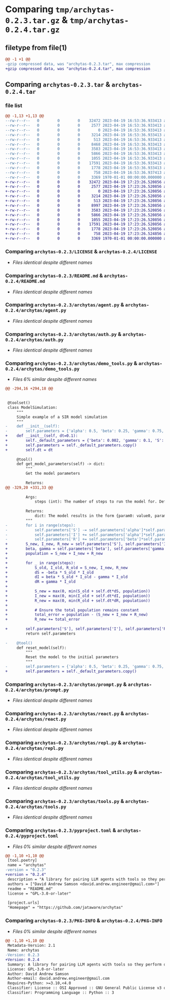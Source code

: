 # Comparing `tmp/archytas-0.2.3.tar.gz` & `tmp/archytas-0.2.4.tar.gz`

## filetype from file(1)

```diff
@@ -1 +1 @@
-gzip compressed data, was "archytas-0.2.3.tar", max compression
+gzip compressed data, was "archytas-0.2.4.tar", max compression
```

## Comparing `archytas-0.2.3.tar` & `archytas-0.2.4.tar`

### file list

```diff
@@ -1,13 +1,13 @@
--rw-r--r--   0        0        0    32472 2023-04-19 16:53:36.933413 archytas-0.2.3/LICENSE
--rw-r--r--   0        0        0     2577 2023-04-19 16:53:36.933413 archytas-0.2.3/README.md
--rw-r--r--   0        0        0        0 2023-04-19 16:53:36.933413 archytas-0.2.3/archytas/__init__.py
--rw-r--r--   0        0        0     3214 2023-04-19 16:53:36.933413 archytas-0.2.3/archytas/agent.py
--rw-r--r--   0        0        0      513 2023-04-19 16:53:36.933413 archytas-0.2.3/archytas/auth.py
--rw-r--r--   0        0        0     8468 2023-04-19 16:53:36.933413 archytas-0.2.3/archytas/demo_tools.py
--rw-r--r--   0        0        0     3583 2023-04-19 16:53:36.933413 archytas-0.2.3/archytas/prompt.py
--rw-r--r--   0        0        0     5866 2023-04-19 16:53:36.933413 archytas-0.2.3/archytas/react.py
--rw-r--r--   0        0        0     1055 2023-04-19 16:53:36.933413 archytas-0.2.3/archytas/repl.py
--rw-r--r--   0        0        0    17591 2023-04-19 16:53:36.933413 archytas-0.2.3/archytas/tool_utils.py
--rw-r--r--   0        0        0     1778 2023-04-19 16:53:36.933413 archytas-0.2.3/archytas/tools.py
--rw-r--r--   0        0        0      758 2023-04-19 16:53:36.937413 archytas-0.2.3/pyproject.toml
--rw-r--r--   0        0        0     3369 1970-01-01 00:00:00.000000 archytas-0.2.3/PKG-INFO
+-rw-r--r--   0        0        0    32472 2023-04-19 17:23:26.520856 archytas-0.2.4/LICENSE
+-rw-r--r--   0        0        0     2577 2023-04-19 17:23:26.520856 archytas-0.2.4/README.md
+-rw-r--r--   0        0        0        0 2023-04-19 17:23:26.520856 archytas-0.2.4/archytas/__init__.py
+-rw-r--r--   0        0        0     3214 2023-04-19 17:23:26.520856 archytas-0.2.4/archytas/agent.py
+-rw-r--r--   0        0        0      513 2023-04-19 17:23:26.520856 archytas-0.2.4/archytas/auth.py
+-rw-r--r--   0        0        0     8997 2023-04-19 17:23:26.520856 archytas-0.2.4/archytas/demo_tools.py
+-rw-r--r--   0        0        0     3583 2023-04-19 17:23:26.520856 archytas-0.2.4/archytas/prompt.py
+-rw-r--r--   0        0        0     5866 2023-04-19 17:23:26.520856 archytas-0.2.4/archytas/react.py
+-rw-r--r--   0        0        0     1055 2023-04-19 17:23:26.520856 archytas-0.2.4/archytas/repl.py
+-rw-r--r--   0        0        0    17591 2023-04-19 17:23:26.520856 archytas-0.2.4/archytas/tool_utils.py
+-rw-r--r--   0        0        0     1778 2023-04-19 17:23:26.520856 archytas-0.2.4/archytas/tools.py
+-rw-r--r--   0        0        0      758 2023-04-19 17:23:26.524856 archytas-0.2.4/pyproject.toml
+-rw-r--r--   0        0        0     3369 1970-01-01 00:00:00.000000 archytas-0.2.4/PKG-INFO
```

### Comparing `archytas-0.2.3/LICENSE` & `archytas-0.2.4/LICENSE`

 * *Files identical despite different names*

### Comparing `archytas-0.2.3/README.md` & `archytas-0.2.4/README.md`

 * *Files identical despite different names*

### Comparing `archytas-0.2.3/archytas/agent.py` & `archytas-0.2.4/archytas/agent.py`

 * *Files identical despite different names*

### Comparing `archytas-0.2.3/archytas/auth.py` & `archytas-0.2.4/archytas/auth.py`

 * *Files identical despite different names*

### Comparing `archytas-0.2.3/archytas/demo_tools.py` & `archytas-0.2.4/archytas/demo_tools.py`

 * *Files 6% similar despite different names*

```diff
@@ -294,16 +294,18 @@
 
 
 @toolset()
 class ModelSimulation:
     """
     Simple example of a SIR model simulation
     """
-    def __init__(self):
-        self.parameters = {'alpha': 0.5, 'beta': 0.25, 'gamma': 0.75, 'S': 1000, 'I': 1, 'R': 0}
+    def __init__(self, dt=0.1):
+        self._default_parameters = {'beta': 0.002, 'gamma': 0.1, 'S': 990, 'I': 10, 'R': 0}
+        self.parameters = self._default_parameters.copy()
+        self.dt = dt
 
     @tool()
     def get_model_parameters(self) -> dict:
         """
         Get the model parameters
 
         Returns:
@@ -329,20 +331,33 @@
 
         Args:
             steps (int): The number of steps to run the model for. Defaults to 100.
 
         Returns:
             dict: The model results in the form {param0: value0, param1: value1, ...}
         """
-        for i in range(steps):
-            self.parameters['S'] -= self.parameters['alpha']*self.parameters['S']*self.parameters['I']
-            self.parameters['I'] += self.parameters['alpha']*self.parameters['S']*self.parameters['I'] - self.parameters['beta']*self.parameters['I']
-            self.parameters['R'] += self.parameters['beta']*self.parameters['I']
+        S_new, I_new, R_new = self.parameters['S'], self.parameters['I'], self.parameters['R']
+        beta, gamma = self.parameters['beta'], self.parameters['gamma']
+        population = S_new + I_new + R_new
+
+        for _ in range(steps):
+            S_old, I_old, R_old = S_new, I_new, R_new
+            dS = -beta * S_old * I_old
+            dI = beta * S_old * I_old - gamma * I_old
+            dR = gamma * I_old
+
+            S_new = max(0, min(S_old + self.dt*dS, population))
+            I_new = max(0, min(I_old + self.dt*dI, population))
+            R_new = max(0, min(R_old + self.dt*dR, population))
+
+            # Ensure the total population remains constant
+            total_error = population - (S_new + I_new + R_new)
+            R_new += total_error
 
+        self.parameters['S'], self.parameters['I'], self.parameters['R'] = S_new, I_new, R_new
         return self.parameters
 
-    @tool()
     def reset_model(self):
         """
         Reset the model to the initial parameters
         """
-        self.parameters = {'alpha': 0.5, 'beta': 0.25, 'gamma': 0.75, 'S': 1000, 'I': 1, 'R': 0}
+        self.parameters = self._default_parameters.copy()
```

### Comparing `archytas-0.2.3/archytas/prompt.py` & `archytas-0.2.4/archytas/prompt.py`

 * *Files identical despite different names*

### Comparing `archytas-0.2.3/archytas/react.py` & `archytas-0.2.4/archytas/react.py`

 * *Files identical despite different names*

### Comparing `archytas-0.2.3/archytas/repl.py` & `archytas-0.2.4/archytas/repl.py`

 * *Files identical despite different names*

### Comparing `archytas-0.2.3/archytas/tool_utils.py` & `archytas-0.2.4/archytas/tool_utils.py`

 * *Files identical despite different names*

### Comparing `archytas-0.2.3/archytas/tools.py` & `archytas-0.2.4/archytas/tools.py`

 * *Files identical despite different names*

### Comparing `archytas-0.2.3/pyproject.toml` & `archytas-0.2.4/pyproject.toml`

 * *Files 0% similar despite different names*

```diff
@@ -1,10 +1,10 @@
 [tool.poetry]
 name = "archytas"
-version = "0.2.3"
+version = "0.2.4"
 description = "A library for pairing LLM agents with tools so they perform open ended tasks"
 authors = ["David Andrew Samson <david.andrew.engineer@gmail.com>"]
 readme = "README.md"
 license = "GPL-3.0-or-later"
 
 [project.urls]
 "Homepage" = "https://github.com/jataware/archytas"
```

### Comparing `archytas-0.2.3/PKG-INFO` & `archytas-0.2.4/PKG-INFO`

 * *Files 0% similar despite different names*

```diff
@@ -1,10 +1,10 @@
 Metadata-Version: 2.1
 Name: archytas
-Version: 0.2.3
+Version: 0.2.4
 Summary: A library for pairing LLM agents with tools so they perform open ended tasks
 License: GPL-3.0-or-later
 Author: David Andrew Samson
 Author-email: david.andrew.engineer@gmail.com
 Requires-Python: >=3.10,<4.0
 Classifier: License :: OSI Approved :: GNU General Public License v3 or later (GPLv3+)
 Classifier: Programming Language :: Python :: 3
```

